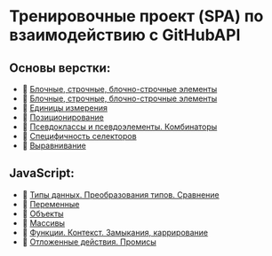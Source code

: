 # Тренировочные проект (SPA) по взаимодействию с GitHubAPI

## Основы верстки:

- :page_with_curl: [Блочные, строчные, блочно-строчные элементы](assets/md/HTML_base/block_inline_inline-block.md)
- :page_with_curl: [Блочные, строчные, блочно-строчные элементы](./assets/md/HTML_base/block_inline_inline-block.md)<br>
- :page_with_curl: [Единицы измерения](./assets/md/HTML_base/units.md)<br>
- :page_with_curl: [Позиционирование](./assets/md/HTML_base/position.md)<br>
- :page_with_curl: [Псевдоклассы и псевдоэлементы. Комбинаторы](./assets/md/HTML_base/pseudo_classes_pseudo-elements_combinators.md)<br>
- :page_with_curl: [Специфичность селекторов](./assets/md/HTML_base/specificity.md)<br>
- :page_with_curl: [Выравнивание](./assets/md/HTML_base/alignment.md)<br>

## JavaScript:

- :page_with_curl: [Типы данных. Преобразования типов. Сравнение](./assets/md/Javacript/data-types_comparison.md)<br>
- :page_with_curl: [Переменные](./assets/md/Javacript/variables.md)<br>
- :page_with_curl: [Объекты](./assets/md/Javacript/objectss.md)<br>
- :page_with_curl: [Массивы](./assets/md/Javacript/arrays.md)<br>
- :page_with_curl: [Функции. Контекст. Замыкания, каррирование](./assets/md/Javacript/functions_сontext_сarr_сlosures.md)<br>
- :page_with_curl: [Отложенные действия. Промисы](./assets/md/Javacript/delayed-actions_promise.md)<br>
